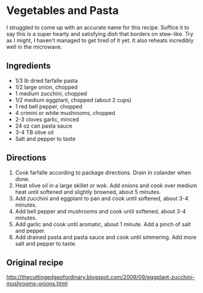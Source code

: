Vegetables and Pasta
====================

I struggled to come up with an accurate name for this recipe. Suffice it to say this is a super hearty and satisfying dish that borders on stew-like. Try as I might, I haven't managed to get tired of it yet. It also reheats incredibly well in the microwave.

Ingredients
-----------
- 1/3 lb dried farfalle pasta
- 1/2 large onion, chopped
- 1 medium zucchini, chopped
- 1/2 medium eggplant, chopped (about 2 cups)
- 1 red bell pepper, chopped
- 4 crimini or white mushrooms, chopped
- 2-3 cloves garlic, minced
- 24 oz can pasta sauce
- 3-4 TB olive oil
- Salt and pepper to taste

Directions
----------
1. Cook farfalle according to package directions. Drain in colander when done.
2. Heat olive oil in a large skillet or wok. Add onions and cook over medium heat until softened and slightly browned, about 5 minutes.
3. Add zucchini and eggplant to pan and cook until softened, about 3-4 minutes.
4. Add bell pepper and mushrooms and cook until softened, about 3-4 minutes.
5. Add garlic and cook until aromatic, about 1 minute. Add a pinch of salt and pepper.
6. Add drained pasta and pasta sauce and cook until simmering. Add more salt and pepper to taste.

Original recipe
---------------

http://thecuttingedgeofordinary.blogspot.com/2009/09/eggplant-zucchini-mushrooms-onions.html
